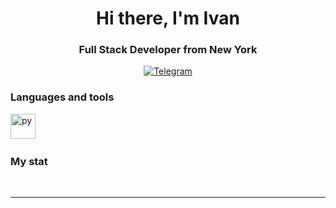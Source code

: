 <div id="header" align="center">
    <h1>Hi there, I'm  Ivan </h1>
    <h3>Full Stack Developer from New York</h3>
</div>

<div id="socials" align="center">

  <a href="https://t.me/probsiks">
    <img src="https://img.shields.io/badge/Telegram-blue?style=for-the-badge&logo=telegram&logoColor=white" alt="Telegram"/>
  </a>
</div>



### Languages and tools

<img src="https://cdn.jsdelivr.net/gh/devicons/devicon/icons/python/python-original.svg" title="py" width="40" height="40"/>&nbsp;


### My stat

<div id="stat" align="center">
    <img src="https://github-profile-summary-cards.vercel.app/api/cards/profile-details?username=probkas&theme=github_dark" alt=""/>
    <img src="https://github-profile-summary-cards.vercel.app/api/cards/most-commit-language?username=probkas&theme=github_dark" alt=""/>
     <img src="https://github-profile-summary-cards.vercel.app/api/cards/stats?username=probkas&theme=github_dark" alt=""/>
</div>

---
